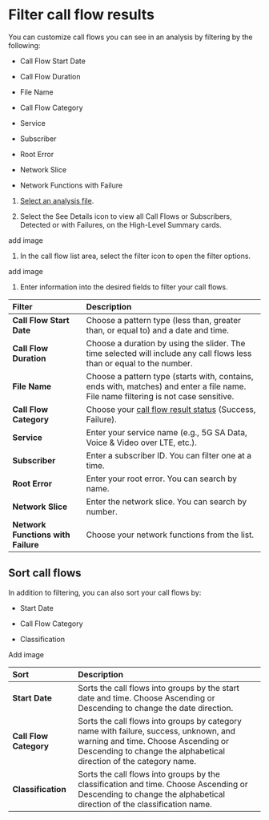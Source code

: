 # Filter call flow results

You can customize call flows you can see in an analysis by filtering by
the following:

-   Call Flow Start Date

-   Call Flow Duration

-   File Name

-   Call Flow Category

-   Service

-   Subscriber

-   Root Error

-   Network Slice

-   Network Functions with Failure

1.  [Select an analysis
    file](https://nexiusocp.atlassian.net/wiki/spaces/AKB1/pages/3037659168/Access+your+analyses#View-Analyses).

2.  Select the See Details icon to view all Call Flows or Subscribers,
    Detected or with Failures, on the High-Level Summary cards.

add image

1.  In the call flow list area, select the filter icon to open the
    filter options.

add image

1.  Enter information into the desired fields to filter your call flows.

| **Filter**  | **Description**  |
|:-|:-|
| **Call Flow Start Date**           | Choose a pattern type (less than, greater than, or equal to) and a date and time.    |
| **Call Flow Duration**             | Choose a duration by using the slider. The time selected will include any call flows less than or equal to the number. |
| **File Name**  | Choose a pattern type (starts with, contains, ends with, matches) and enter a file name. File name filtering is not case sensitive.                                                           |
| **Call Flow Category**             | Choose your [call flow result status](https://nexiusocp.atlassian.net/wiki/spaces/AKB1/pages/3037560963/View+results+in+Call+Flow+Details#View-call-flow-result-statuses) (Success, Failure). |
| **Service**                        | Enter your service name (e.g., 5G SA Data, Voice & Video over LTE, etc.).                                                                                                                     |
| **Subscriber**                     | Enter a subscriber ID. You can filter one at a time.                                                                                                                                          |
| **Root Error**                     | Enter your root error. You can search by name.                                                                                                                                                |
| **Network Slice**                  | Enter the network slice. You can search by number.                                                                                                                                            |
| **Network Functions with Failure** | Choose your network functions from the list.   |                                                                                                                                               |

## Sort call flows

In addition to filtering, you can also sort your call flows by:

-   Start Date

-   Call Flow Category

-   Classification

Add image


| **Sort**  |  **Description**   |
|:-|:-|
| **Start Date**  | Sorts the call flows into groups by the start date and time. Choose Ascending or Descending to change the date direction. |
| **Call Flow Category** | Sorts the call flows into groups by category name with failure, success, unknown, and warning and time. Choose Ascending or Descending to change the alphabetical direction of the category name. |
| **Classification**     | Sorts the call flows into groups by the classification and time. Choose Ascending or Descending to change the alphabetical direction of the classification name.  |